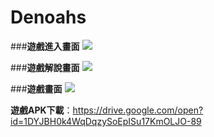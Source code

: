# Denoahs

###**遊戲進入畫面**
![](https://i.imgur.com/RzAA8dV.jpg)

###**遊戲解說畫面**
![](https://i.imgur.com/aIpQUvh.jpg)

###**遊戲畫面**
![](https://i.imgur.com/Vg0rMI5.jpg)

**遊戲APK下載**：https://drive.google.com/open?id=1DYJBH0k4WqDqzySoEpISu17KmOLJO-89
